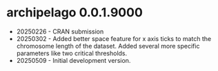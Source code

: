 # archipelago 0.0.1.9000

* 20250226 - CRAN submission
* 20250302 - Added better space feature for x axis ticks to match the chromosome length of the dataset. Added several more specific parameters like two critical thresholds. 
* 20250509 - Initial development version.

